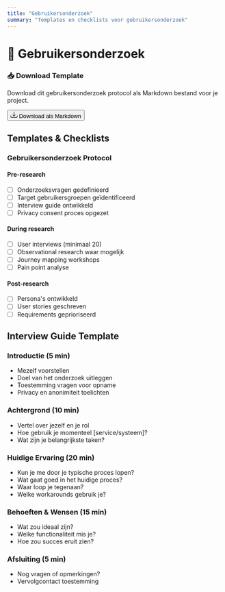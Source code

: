 ```yaml
---
title: "Gebruikersonderzoek"
summary: "Templates en checklists voor gebruikersonderzoek"
---
```


# 👥 Gebruikersonderzoek

<div class="download-section">
    <h3>📥 Download Template</h3>
    <p>Download dit gebruikersonderzoek protocol als Markdown bestand voor je project.</p>
    <button class="download-btn" onclick="downloadUserResearchTemplate()">
        <svg width="16" height="16" fill="currentColor" viewBox="0 0 16 16">
            <path d="M.5 9.9a.5.5 0 0 1 .5.5v2.5a1 1 0 0 0 1 1h12a1 1 0 0 0 1-1v-2.5a.5.5 0 0 1 1 0v2.5a2 2 0 0 1-2 2H2a2 2 0 0 1-2-2v-2.5a.5.5 0 0 1 .5-.5z"/>
            <path d="M7.646 11.854a.5.5 0 0 0 .708 0l3-3a.5.5 0 0 0-.708-.708L8.5 10.293V1.5a.5.5 0 0 0-1 0v8.793L5.354 8.146a.5.5 0 1 0-.708.708l3 3z"/>
        </svg>
        Download als Markdown
    </button>
</div>

## Templates & Checklists

### Gebruikersonderzoek Protocol

#### Pre-research

- [ ] Onderzoeksvragen gedefinieerd
- [ ] Target gebruikersgroepen geïdentificeerd
- [ ] Interview guide ontwikkeld
- [ ] Privacy consent proces opgezet

#### During research

- [ ] User interviews (minimaal 20)
- [ ] Observational research waar mogelijk
- [ ] Journey mapping workshops
- [ ] Pain point analyse

#### Post-research

- [ ] Persona's ontwikkeld
- [ ] User stories geschreven
- [ ] Requirements geprioriseerd

## Interview Guide Template

### Introductie (5 min)

- Mezelf voorstellen
- Doel van het onderzoek uitleggen
- Toestemming vragen voor opname
- Privacy en anonimiteit toelichten

### Achtergrond (10 min)

- Vertel over jezelf en je rol
- Hoe gebruik je momenteel [service/systeem]?
- Wat zijn je belangrijkste taken?

### Huidige Ervaring (20 min)

- Kun je me door je typische proces lopen?
- Wat gaat goed in het huidige proces?
- Waar loop je tegenaan?
- Welke workarounds gebruik je?

### Behoeften & Wensen (15 min)

- Wat zou ideaal zijn?
- Welke functionaliteit mis je?
- Hoe zou succes eruit zien?

### Afsluiting (5 min)

- Nog vragen of opmerkingen?
- Vervolgcontact toestemming

<script>
function downloadUserResearchTemplate() {
    const content = `---
title: "Gebruikersonderzoek Protocol"
summary: "Complete template voor gebruikersonderzoek binnen NeRDS projecten"
---

# 👥 Gebruikersonderzoek Protocol

## Checklist

### Pre-research
- [ ] Onderzoeksvragen gedefinieerd
- [ ] Target gebruikersgroepen geïdentificeerd
- [ ] Interview guide ontwikkeld
- [ ] Privacy consent proces opgezet

### During research
- [ ] User interviews (minimaal 20)
- [ ] Observational research waar mogelijk
- [ ] Journey mapping workshops
- [ ] Pain point analyse

### Post-research
- [ ] Persona's ontwikkeld
- [ ] User stories geschreven
- [ ] Requirements geprioriseerd

## Interview Guide Template

### Introductie (5 min)
- Mezelf voorstellen
- Doel van het onderzoek uitleggen
- Toestemming vragen voor opname
- Privacy en anonimiteit toelichten

### Achtergrond (10 min)
- Vertel over jezelf en je rol
- Hoe gebruik je momenteel [service/systeem]?
- Wat zijn je belangrijkste taken?

### Huidige Ervaring (20 min)
- Kun je me door je typische proces lopen?
- Wat gaat goed in het huidige proces?
- Waar loop je tegenaan?
- Welke workarounds gebruik je?

### Behoeften & Wensen (15 min)
- Wat zou ideaal zijn?
- Welke functionaliteit mis je?
- Hoe zou succes eruit zien?

### Afsluiting (5 min)
- Nog vragen of opmerkingen?
- Vervolgcontact toestemming

## Persona Template

**Naam:** [Fictieve naam]
**Leeftijd:** [Leeftijdsrange]
**Functie:** [Rol/functie]
**Context:** [Werkomgeving/situatie]

**Doelen:**
- [Primair doel]
- [Secundair doel]

**Frustraties:**
- [Grootste frustratie]
- [Andere pijnpunten]

**Gedrag:**
- [Belangrijke gedragspatrones]
- [Voorkeuren en gewoontes]

**Quote:**
> "[Karakteristieke uitspraak die de persona samenvat]"

## User Story Template

**Als** [type gebruiker]
**Wil ik** [functionaliteit]
**Zodat** [reden/voordeel]

**Acceptatiecriteria:**
- [ ] [Criterium 1]
- [ ] [Criterium 2]
- [ ] [Criterium 3]

**Definition of Done:**
- [ ] Functionaliteit werkt zoals beschreven
- [ ] Toegankelijkheidsrichtlijnen gevolgd
- [ ] Security review uitgevoerd
- [ ] Gebruikerstesten uitgevoerd`;

    downloadMarkdown(content, 'gebruikersonderzoek-protocol.md');
}
</script>
